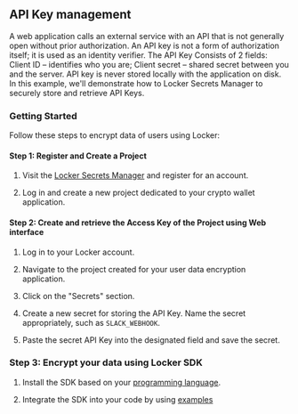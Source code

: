 ## API Key management

A web application calls an external service with an API that is not generally open without prior authorization.
An API key is not a form of authorization itself; it is used as an identity verifier. The API Key Consists of 2 fields:
Client ID – identifies who you are; Client secret – shared secret between you and the server. API key is never 
stored locally with the application on disk. In this example, we'll demonstrate how to Locker Secrets Manager to 
securely store and retrieve API Keys.


### Getting Started

Follow these steps to encrypt data of users using Locker:

#### Step 1: Register and Create a Project

1. Visit the [Locker Secrets Manager](https://secrets.locker.io) and register for an account.

2. Log in and create a new project dedicated to your crypto wallet application.


#### Step 2: Create and retrieve the Access Key of the Project using Web interface

1. Log in to your Locker account.

2. Navigate to the project created for your user data encryption application.

3. Click on the "Secrets" section.

4. Create a new secret for storing the API Key. Name the secret appropriately, such as `SLACK_WEBHOOK`.

5. Paste the secret API Key into the designated field and save the secret.


### Step 3: Encrypt your data using Locker SDK

1. Install the SDK based on your [programming language](https://support.locker.io/en/locker-secrets-manager/developer-tools/secrets-sdk).

2. Integrate the SDK into your code by using [examples](api_key_management.py)

